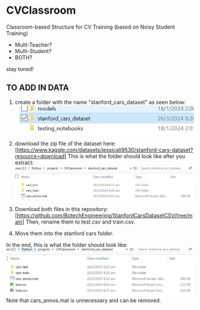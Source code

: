 # CVClassroom
Classroom-based Structure for CV Training (based on Noisy Student Training)

- Multi-Teacher?
- Multi-Student?
- BOTH?

stay tuned!

## TO ADD IN DATA 
1. create a folder with the name "stanford_cars_dataset" as seen below: 
!["folder named stanford_cars_dataset"](<dataset_folder_name.jpg>)

2. download the zip file of the dataset here: [https://www.kaggle.com/datasets/jessicali9530/stanford-cars-dataset?resource=download] 
This is what the folder should look like after you extract: 
![Image of folder of extracted dataset from kaggle](<image_of_extracted_dataset_from_kaggle.jpg>)

3. Download both files in this repository: [https://github.com/BotechEngineering/StanfordCarsDatasetCSV/tree/main] Then, rename them to test.csv and train.csv. 

4. Move them into the stanford cars folder. 

In the end, this is what the folder should look like: 
![Image of folder after dataset extraction. It contains two sub-folders called "cars_test" and "cars_train", two .csv files called "test.csv" and "train.csv", and a .mat file called "cars_annos.mat"](<final_folder_image.jpg>) 
Note that cars_annos.mat is unnecessary and can be removed. 

